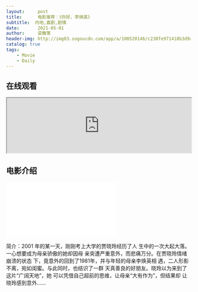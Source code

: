 ```yaml
---  
layout:     post  
title:      电影推荐：《你好，李焕英》
subtitle:  内地,喜剧,剧情
date:       2021-05-01
author:     梁舞策  
header-img: http://img03.sogoucdn.com/app/a/100520146/c238fe971418b3d9a18b7750f66d3460 
catalog: true  
tags:  
    - Movie
    - Daily  
---  
```

## 在线观看  
    
<iframe src="https://sf1-ttcdn-tos.pstatp.com/obj/tos-cn-o-0004/e0f2d088fa974a8aa6fd6ca920b0afbc" width="100%" ></iframe>  
  
## 电影介绍

<iframe src="//player.bilibili.com/player.html?aid=801130583&bvid=BV12X4y1N7GK&cid=282952760&page=1" scrolling="no" border="0" frameborder="no" framespacing="0" allowfullscreen="true"> </iframe>  
  
  
  
简介：2001 年的某一天，刚刚考上大学的贾晓玲经历了人 生中的一次大起大落。一心想要成为母亲骄傲的她却因母 亲突遭严重意外，而悲痛万分。在贾晓玲情绪崩溃的状态 下，竟意外的回到了1981年，并与年轻的母亲李焕英相 遇，二人形影不离，宛如闺蜜。与此同时，也结识了一群 天真善良的好朋友。晓玲以为来到了这片“广阔天地”，她 可以凭借自己超前的思维，让母亲“大有作为”，但结果却 让晓玲感到意外..….
